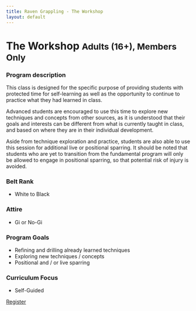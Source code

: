 ```yaml
---
title: Raven Grappling - The Workshop
layout: default
---
```


<div class="container py-5 px-4 p-lg-5">
  <h1>
    The Workshop
    <small>Adults (16+), Members Only</small>
  </h1>

  <h3>
    Program description
  </h3>

  <p>
    This class is designed for the specific purpose of providing students with protected time for self-learning as well as the opportunity to continue to practice what they had learned in class.
  </p>
  <p>
    Advanced students are encouraged to use this time to explore new techniques and concepts from other sources, as it is understood that their goals and interests can be different from what is currently taught in class, and based on where they are in their individual development.
  </p>
  <p>
    Aside from technique exploration and practice, students are also able to use this session for additional live or positional sparring. It should be noted that students who are yet to transition from the fundamental program will only be allowed to engage in positional sparring, so that potential risk of injury is avoided.
  </p>

  <h3>
    Belt Rank
  </h3>
  <ul>
    <li>White to Black</li>
  </ul>

  <h3>
    Attire
  </h3>
  <ul>
    <li>Gi or No-Gi</li>
  </ul>

  <h3>
    Program Goals
  </h3>
  <ul>
    <li>Refining and drilling already learned techniques</li>
    <li>Exploring new techniques / concepts</li>
    <li>Positional and / or live sparring</li>
  </ul>

  <h3>Curriculum Focus</h3>
  <ul>
    <li>Self-Guided</li>
  </ul>
</div>

<div class="container py-5 px-4 p-lg-5">
  <a href="/memberships" class="rg-button">Register</a>
</div>
